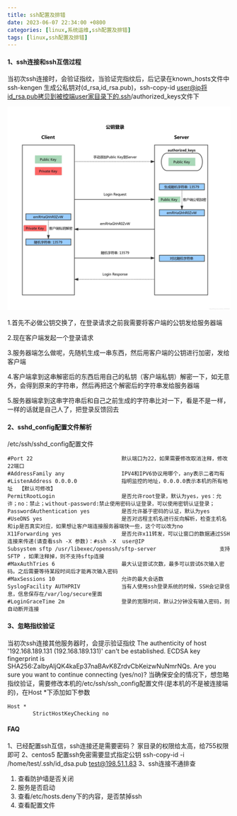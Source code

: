 ```yaml
---
title: ssh配置及排错
date: 2023-06-07 22:34:00 +0800
categories: [linux,系统运维,ssh配置及排错]
tags: [linux,ssh配置及排错]
---
```


#### 1、ssh连接和ssh互信过程
当初次ssh连接时，会验证指纹，当验证完指纹后，后记录在known_hosts文件中
ssh-kengen 生成公私钥对(d_rsa,id_rsa.pub)，ssh-copy-id user@ip将id_rsa.pub拷贝到被控端user家目录下的.ssh/authorized_keys文件下

![image](https://github.com/DouDou-sudo/linux/blob/main/images/%E5%85%AC%E7%A7%81%E9%92%A5%E5%8A%A0%E5%AF%86.jpg?raw=true)

1.首先不必做公钥交换了，在登录请求之前我需要将客户端的公钥发给服务器端

2.现在客户端发起一个登录请求

3.服务器端怎么做呢，先随机生成一串东西，然后用客户端的公钥进行加密，发给客户端

4.客户端拿到这串解密后的东西后用自己的私钥（客户端私钥）解密一下，如无意外，会得到原来的字符串，然后再把这个解密后的字符串发给服务器端

5.服务器端拿到这串字符串后和自己之前生成的字符串比对一下，看是不是一样，一样的话就是自己人了，把登录反馈回去

#### 2、sshd_config配置文件解析
/etc/ssh/sshd_config配置文件
```
#Port 22                            默认端口为22，如果需要修改取消注释，修改22端口
#AddressFamily any                  IPV4和IPV6协议用哪个，any表示二者均有
#ListenAddress 0.0.0.0              指明监控的地址，0.0.0.0表示本机的所有地址  【默认可修改】
PermitRootLogin                     是否允许root登录，默认为yes，yes：允许；no：禁止；without-password:禁止使用密码认证登录，可以使用密钥认证登录；
PasswordAuthentication yes          是否允许基于密码的认证，默认为yes
#UseDNS yes                         是否对远程主机名进行反向解析，检查主机名和ip是否真实对应，如果想让客户端连接服务器端快一些，这个可以改为no
X11Forwarding yes                   是否允许x11转发，可以让窗口的数据通过SSH连接来传递(请查看ssh -X 参数)：#ssh -X  user@IP
Subsystem sftp /usr/libexec/openssh/sftp-server                    支持 SFTP ，如果注释掉，则不支持sftp连接
#MaxAuthTries 6                     最大认证尝试次数，最多可以尝试6次输入密码。之后需要等待某段时间后才能再次输入密码
#MaxSessions 10                     允许的最大会话数
SyslogFacility AUTHPRIV             当有人使用ssh登录系统的时候，SSH会记录信息，信息保存在/var/log/secure里面
#LoginGraceTime 2m                  登录的宽限时间，默认2分钟没有输入密码，则自动断开连接
```

#### 3、忽略指纹验证
当初次ssh连接其他服务器时，会提示验证指纹
The authenticity of host '192.168.189.131 (192.168.189.131)' can't be established.
ECDSA key fingerprint is SHA256:ZalbyAIjQK4kaEp37naBAvK8ZrdvCbKeizwNuNmrNQs.
Are you sure you want to continue connecting (yes/no)?
当确保安全的情况下，想忽略指纹验证，需要修改本机的/etc/ssh/ssh_config配置文件(是本机的不是被连接端的)，在Host *下添加如下参数
```
Host *
        StrictHostKeyChecking no
```

#### FAQ
1、已经配置ssh互信，ssh连接还是需要密码？
家目录的权限给太高，给755权限即可
2、centos5 配置ssh免密需要显式指定公钥
ssh-copy-id -i  /home/test/.ssh/id_dsa.pub test@198.51.1.83
3、ssh连接不通排查
1) 查看防护墙是否关闭
2) 服务是否启动
3) 查看/etc/hosts.deny下的内容，是否禁掉ssh
4) 查看配置文件
